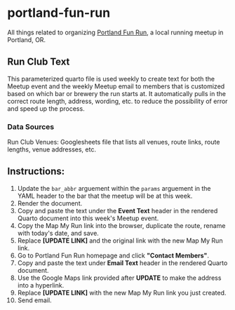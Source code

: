 # portland-fun-run
All things related to organizing [Portland Fun Run](https://www.meetup.com/portland-fun-run/), a local running meetup in Portland, OR.  

## Run Club Text  
This parameterized quarto file is used weekly to create text for both the Meetup event and the weekly Meetup email to members that is customized based on which bar or brewery the run starts at. It automatically pulls in the correct route length, address, wording, etc. to reduce the possibility of error and speed up the process.     

### Data Sources  
Run Club Venues: Googlesheets file that lists all venues, route links, route lengths, venue addresses, etc. 

## Instructions:  
1.  Update the `bar_abbr` arguement within the `params` arguement in the YAML header to the bar that the meetup will be at this week.
2.  Render the document.
3.  Copy and paste the text under the **Event Text** header in the rendered Quarto document into this week's Meetup event.
4.  Copy the Map My Run link into the browser, duplicate the route, rename with today's date, and save.
5.  Replace **[UPDATE LINK]** and the original link with the new Map My Run link.
6.  Go to Portland Fun Run homepage and click **"Contact Members"**.
7.  Copy and paste the text under **Email Text** header in the rendered Quarto document.
8.  Use the Google Maps link provided after **UPDATE** to make the address into a hyperlink.
9.  Replace **[UPDATE LINK]** with the new Map My Run link you just created.
10.  Send email.
